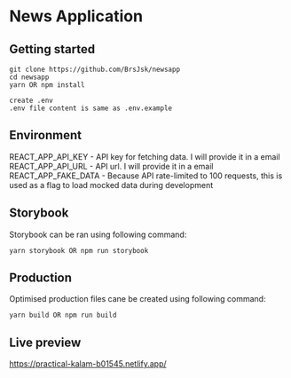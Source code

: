 # News Application

## Getting started

```
git clone https://github.com/BrsJsk/newsapp
cd newsapp
yarn OR npm install

create .env
.env file content is same as .env.example
```

## Environment

REACT_APP_API_KEY - API key for fetching data. I will provide it in a email
REACT_APP_API_URL - API url. I will provide it in a email
REACT_APP_FAKE_DATA - Because API rate-limited to 100 requests, this is used as a flag to load mocked data during development

## Storybook

Storybook can be ran using following command:

```
yarn storybook OR npm run storybook
```

## Production

Optimised production files cane be created using following command:

```
yarn build OR npm run build
```

## Live preview

https://practical-kalam-b01545.netlify.app/
